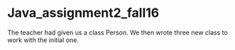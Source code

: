 # Java_assignment2_fall16
The teacher had given us a class Person. We then wrote three new class to work with the initial one.
